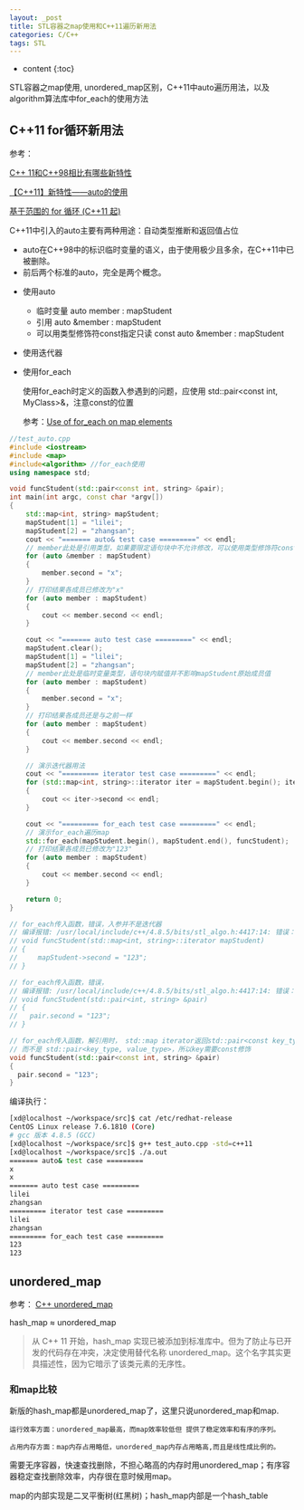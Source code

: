 ```yaml
---
layout: _post
title: STL容器之map使用和C++11遍历新用法
categories: C/C++
tags: STL
---
```


* content
{:toc}

STL容器之map使用, unordered_map区别，C++11中auto遍历用法，以及algorithm算法库中for_each的使用方法



## C++11 for循环新用法

参考：

[C++ 11和C++98相比有哪些新特性](https://www.cnblogs.com/harlanc/p/6504431.html)

[【C++11】新特性——auto的使用](https://blog.csdn.net/huang_xw/article/details/8760403)

[基于范围的 for 循环 (C++11 起)](https://zh.cppreference.com/w/cpp/language/range-for)

C++11中引入的auto主要有两种用途：自动类型推断和返回值占位

- auto在C++98中的标识临时变量的语义，由于使用极少且多余，在C++11中已被删除。
- 前后两个标准的auto，完全是两个概念。

* 使用auto
    - 临时变量 auto member : mapStudent
    - 引用 auto &member : mapStudent
    - 可以用类型修饰符const指定只读 const auto &member : mapStudent

* 使用迭代器

* 使用for_each

    使用for_each时定义的函数入参遇到的问题，应使用 std::pair<const int, MyClass>&，注意const的位置

    参考：[Use of for_each on map elements](https://stackoverflow.com/questions/2850312/use-of-for-each-on-map-elements#)

```cpp
//test_auto.cpp
#include <iostream>
#include <map>
#include<algorithm> //for_each使用
using namespace std;

void funcStudent(std::pair<const int, string> &pair);
int main(int argc, const char *argv[])
{
    std::map<int, string> mapStudent;
    mapStudent[1] = "lilei";
    mapStudent[2] = "zhangsan";
    cout << "======= auto& test case =========" << endl;
    // member此处是引用类型，如果要限定语句块中不允许修改，可以使用类型修饰符const指定: const auto &
    for (auto &member : mapStudent)
    {
        member.second = "x";
    }
    // 打印结果各成员已修改为"x"
    for (auto member : mapStudent)
    {
        cout << member.second << endl;
    }

    cout << "======= auto test case =========" << endl;
    mapStudent.clear();
    mapStudent[1] = "lilei";
    mapStudent[2] = "zhangsan";
    // member此处是临时变量类型，语句块内赋值并不影响mapStudent原始成员值
    for (auto member : mapStudent)
    {
        member.second = "x";
    }
    // 打印结果各成员还是与之前一样
    for (auto member : mapStudent)
    {
        cout << member.second << endl;
    }

    // 演示迭代器用法
    cout << "========= iterator test case =========" << endl;
    for (std::map<int, string>::iterator iter = mapStudent.begin(); iter != mapStudent.end(); iter++)
    {
        cout << iter->second << endl;
    }

    cout << "========= for_each test case =========" << endl;
    // 演示for_each遍历map
    std::for_each(mapStudent.begin(), mapStudent.end(), funcStudent);
    // 打印结果各成员已修改为"123"
    for (auto member : mapStudent)
    {
        cout << member.second << endl;
    }

    return 0;
}

// for_each传入函数，错误，入参并不是迭代器
// 编译报错: /usr/local/include/c++/4.8.5/bits/stl_algo.h:4417:14: 错误：将类型为‘std::_Rb_tree_iterator<std::pair<const int, std::basic_string<char> > >&’的引用初始化为类型为‘std::pair<const int, std::basic_string<char> >’的表达式无效
// void funcStudent(std::map<int, string>::iterator mapStudent)
// {
//     mapStudent->second = "123";
// }

// for_each传入函数，错误，
// 编译报错: /usr/local/include/c++/4.8.5/bits/stl_algo.h:4417:14: 错误：将类型为‘std::pair<int, std::basic_string<char> >&’的引用初始化为类型为‘std::pair<const int, std::basic_string<char> >’的表达式无效__f(*__first);
// void funcStudent(std::pair<int, string> &pair)
// {
//   pair.second = "123";
// }

// for_each传入函数，解引用时， std::map iterator返回std::pair<const key_type, value_type>,
// 而不是 std::pair<key_type, value_type>，所以key需要const修饰
void funcStudent(std::pair<const int, string> &pair)
{
  pair.second = "123";
}
```

编译执行：

```sh
[xd@localhost ~/workspace/src]$ cat /etc/redhat-release
CentOS Linux release 7.6.1810 (Core)
# gcc 版本 4.8.5 (GCC)
[xd@localhost ~/workspace/src]$ g++ test_auto.cpp -std=c++11
[xd@localhost ~/workspace/src]$ ./a.out
======= auto& test case =========
x
x
======= auto test case =========
lilei
zhangsan
========= iterator test case =========
lilei
zhangsan
========= for_each test case =========
123
123
```

## unordered_map

参考：
[C++ unordered_map](https://www.jianshu.com/p/56bb01df8ac7)

hash_map ≈ unordered_map

>从 C++ 11 开始，hash_map 实现已被添加到标准库中。但为了防止与已开发的代码存在冲突，决定使用替代名称 unordered_map。这个名字其实更具描述性，因为它暗示了该类元素的无序性。

### 和map比较

新版的hash_map都是unordered_map了，这里只说unordered_map和map.

    运行效率方面：unordered_map最高，而map效率较低但 提供了稳定效率和有序的序列。

    占用内存方面：map内存占用略低，unordered_map内存占用略高,而且是线性成比例的。

需要无序容器，快速查找删除，不担心略高的内存时用unordered_map；有序容器稳定查找删除效率，内存很在意时候用map。

map的内部实现是二叉平衡树(红黑树)；hash_map内部是一个hash_table

